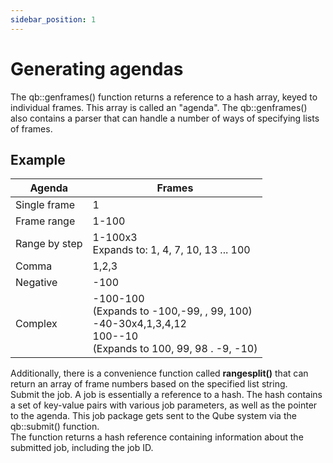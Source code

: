 ```yaml
---
sidebar_position: 1
---
```


# Generating agendas
The qb::genframes() function returns a reference to a hash array, keyed to
individual frames. This array is called an "agenda". The qb::genframes() also
contains a parser that can handle a number of ways of specifying lists of frames.  

## Example

Agenda | Frames
---|---  
Single frame | 1  
Frame range | 1-100  
Range by step | 1-100x3 <br/>Expands to: 1, 4, 7, 10, 13 ... 100  
Comma | 1,2,3  
Negative | -100  
Complex | -100-100 <br/> (Expands to -100,-99, , 99, 100) <br/> -40-30x4,1,3,4,12 <br/> 100--10 <br/> (Expands to 100, 99, 98 . -9, -10)  
  
Additionally, there is a convenience function called **rangesplit()** that can
return an array of frame numbers based on the specified list string.  
Submit the job. A job is essentially a reference to a hash. The hash contains
a set of key-value pairs with various job parameters, as well as the pointer
to the agenda. This job package gets sent to the Qube system via the
qb::submit() function.  
The function returns a hash reference containing information about the
submitted job, including the job ID.

